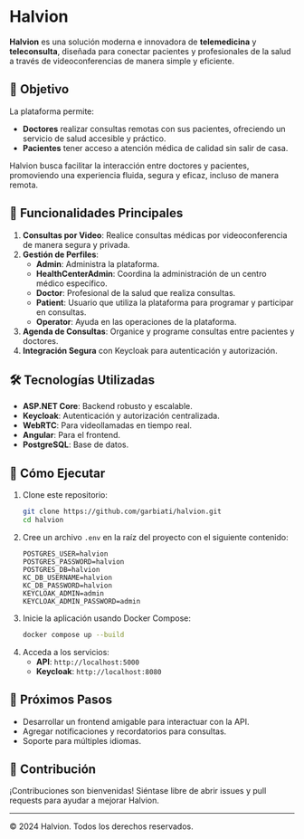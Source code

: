 # Halvion

**Halvion** es una solución moderna e innovadora de **telemedicina** y **teleconsulta**, diseñada para conectar pacientes y profesionales de la salud a través de videoconferencias de manera simple y eficiente.

## 🚀 Objetivo
La plataforma permite:
- **Doctores** realizar consultas remotas con sus pacientes, ofreciendo un servicio de salud accesible y práctico.
- **Pacientes** tener acceso a atención médica de calidad sin salir de casa.

Halvion busca facilitar la interacción entre doctores y pacientes, promoviendo una experiencia fluida, segura y eficaz, incluso de manera remota.

## 🔑 Funcionalidades Principales
1. **Consultas por Video**: Realice consultas médicas por videoconferencia de manera segura y privada.
2. **Gestión de Perfiles**:
   - **Admin**: Administra la plataforma.
   - **HealthCenterAdmin**: Coordina la administración de un centro médico específico.
   - **Doctor**: Profesional de la salud que realiza consultas.
   - **Patient**: Usuario que utiliza la plataforma para programar y participar en consultas.
   - **Operator**: Ayuda en las operaciones de la plataforma.
3. **Agenda de Consultas**: Organice y programe consultas entre pacientes y doctores.
4. **Integración Segura** con Keycloak para autenticación y autorización.

## 🛠️ Tecnologías Utilizadas
- **ASP.NET Core**: Backend robusto y escalable.
- **Keycloak**: Autenticación y autorización centralizada.
- **WebRTC**: Para videollamadas en tiempo real.
- **Angular**: Para el frontend.
- **PostgreSQL**: Base de datos.

## 🌟 Cómo Ejecutar
1. Clone este repositorio:
   ```bash
   git clone https://github.com/garbiati/halvion.git
   cd halvion
   ```
2. Cree un archivo `.env` en la raíz del proyecto con el siguiente contenido:
   ```plaintext
   POSTGRES_USER=halvion
   POSTGRES_PASSWORD=halvion
   POSTGRES_DB=halvion
   KC_DB_USERNAME=halvion
   KC_DB_PASSWORD=halvion
   KEYCLOAK_ADMIN=admin
   KEYCLOAK_ADMIN_PASSWORD=admin
   ```
3. Inicie la aplicación usando Docker Compose:
   ```bash
   docker compose up --build
   ```
4. Acceda a los servicios:
   - **API**: `http://localhost:5000`
   - **Keycloak**: `http://localhost:8080`

## 📖 Próximos Pasos
- Desarrollar un frontend amigable para interactuar con la API.
- Agregar notificaciones y recordatorios para consultas.
- Soporte para múltiples idiomas.

## 🤝 Contribución
¡Contribuciones son bienvenidas! Siéntase libre de abrir issues y pull requests para ayudar a mejorar Halvion.

---

© 2024 Halvion. Todos los derechos reservados.
